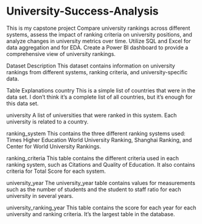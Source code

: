 # University-Success-Analysis
This is my capstone project
Compare university rankings across different systems, assess the impact of ranking criteria on university positions, and analyze changes in university metrics over time. Utilize SQL and Excel for data aggregation and for EDA. Create a Power BI dashboard to provide a comprehensive view of university rankings.

Dataset Description
This dataset contains information on university rankings from different systems, ranking criteria, and university-specific data.

Table Explanations
country
This is a simple list of countries that were in the data set. I don’t think it’s a complete list of all countries, but it’s enough for this data set.

university
A list of universities that were ranked in this system. Each university is related to a country.

ranking_system
This contains the three different ranking systems used: Times Higher Education World University Ranking, Shanghai Ranking, and Center for World University Rankings.

ranking_criteria
This table contains the different criteria used in each ranking system, such as Citations and Quality of Education. It also contains criteria for Total Score for each system.

university_year
The university_year table contains values for measurements such as the number of students and the student to staff ratio for each university in several years.

university_ranking_year
This table contains the score for each year for each university and ranking criteria. It’s the largest table in the database.
